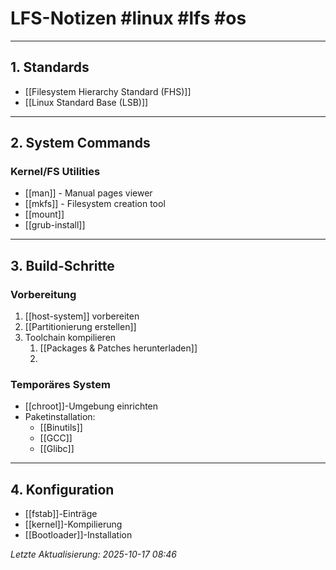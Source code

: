 # LFS-Notizen #linux #lfs #os

---

## 1. Standards
- [[Filesystem Hierarchy Standard (FHS)]]
- [[Linux Standard Base (LSB)]]

---

## 2. System Commands
### Kernel/FS Utilities
- [[man]] - Manual pages viewer
- [[mkfs]] - Filesystem creation tool
- [[mount]]
- [[grub-install]]

---

## 3. Build-Schritte
### Vorbereitung
1. [[host-system]] vorbereiten
2. [[Partitionierung erstellen]]
3. Toolchain kompilieren
	1. [[Packages & Patches herunterladen]] 
	2. 

### Temporäres System
- [[chroot]]-Umgebung einrichten
- Paketinstallation:
  - [[Binutils]]
  - [[GCC]]
  - [[Glibc]]

---

## 4. Konfiguration
- [[fstab]]-Einträge
- [[kernel]]-Kompilierung
- [[Bootloader]]-Installation

*Letzte Aktualisierung: 2025-10-17 08:46*